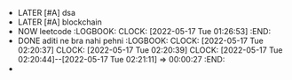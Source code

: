 - LATER [#A] dsa
- LATER [#A] blockchain
- NOW leetcode
  :LOGBOOK:
  CLOCK: [2022-05-17 Tue 01:26:53]
  :END:
- DONE aditi ne bra nahi pehni
  :LOGBOOK:
  CLOCK: [2022-05-17 Tue 02:20:37]
  CLOCK: [2022-05-17 Tue 02:20:39]
  CLOCK: [2022-05-17 Tue 02:20:44]--[2022-05-17 Tue 02:21:11] =>  00:00:27
  :END:
-